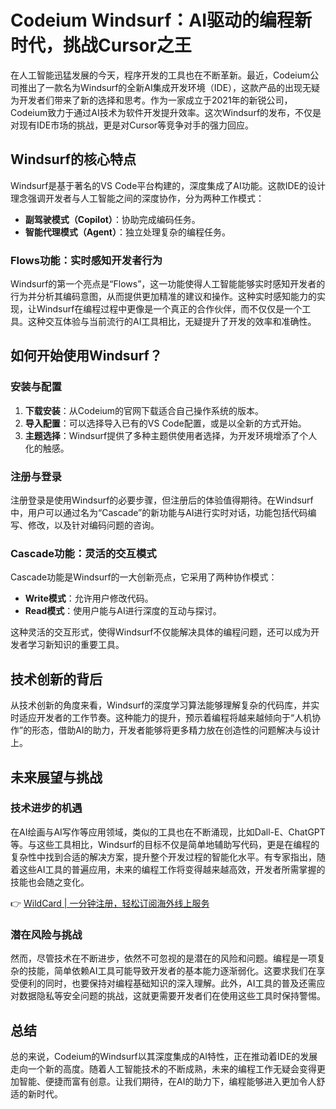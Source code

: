 # Codeium Windsurf：AI驱动的编程新时代，挑战Cursor之王

在人工智能迅猛发展的今天，程序开发的工具也在不断革新。最近，Codeium公司推出了一款名为Windsurf的全新AI集成开发环境（IDE），这款产品的出现无疑为开发者们带来了新的选择和思考。作为一家成立于2021年的新锐公司，Codeium致力于通过AI技术为软件开发提升效率。这次Windsurf的发布，不仅是对现有IDE市场的挑战，更是对Cursor等竞争对手的强力回应。

## Windsurf的核心特点

Windsurf是基于著名的VS Code平台构建的，深度集成了AI功能。这款IDE的设计理念强调开发者与人工智能之间的深度协作，分为两种工作模式：

- **副驾驶模式（Copilot）**：协助完成编码任务。
- **智能代理模式（Agent）**：独立处理复杂的编程任务。

### Flows功能：实时感知开发者行为

Windsurf的第一个亮点是“Flows”，这一功能使得人工智能能够实时感知开发者的行为并分析其编码意图，从而提供更加精准的建议和操作。这种实时感知能力的实现，让Windsurf在编程过程中更像是一个真正的合作伙伴，而不仅仅是一个工具。这种交互体验与当前流行的AI工具相比，无疑提升了开发的效率和准确性。

## 如何开始使用Windsurf？

### 安装与配置

1. **下载安装**：从Codeium的官网下载适合自己操作系统的版本。
2. **导入配置**：可以选择导入已有的VS Code配置，或是以全新的方式开始。
3. **主题选择**：Windsurf提供了多种主题供使用者选择，为开发环境增添了个人化的触感。

### 注册与登录

注册登录是使用Windsurf的必要步骤，但注册后的体验值得期待。在Windsurf中，用户可以通过名为“Cascade”的新功能与AI进行实时对话，功能包括代码编写、修改，以及针对编码问题的咨询。

### Cascade功能：灵活的交互模式

Cascade功能是Windsurf的一大创新亮点，它采用了两种协作模式：

- **Write模式**：允许用户修改代码。
- **Read模式**：使用户能与AI进行深度的互动与探讨。

这种灵活的交互形式，使得Windsurf不仅能解决具体的编程问题，还可以成为开发者学习新知识的重要工具。

## 技术创新的背后

从技术创新的角度来看，Windsurf的深度学习算法能够理解复杂的代码库，并实时适应开发者的工作节奏。这种能力的提升，预示着编程将越来越倾向于“人机协作”的形态，借助AI的助力，开发者能够将更多精力放在创造性的问题解决与设计上。

## 未来展望与挑战

### 技术进步的机遇

在AI绘画与AI写作等应用领域，类似的工具也在不断涌现，比如Dall-E、ChatGPT等。与这些工具相比，Windsurf的目标不仅是简单地辅助写代码，更是在编程的复杂性中找到合适的解决方案，提升整个开发过程的智能化水平。有专家指出，随着这些AI工具的普遍应用，未来的编程工作将变得越来越高效，开发者所需掌握的技能也会随之变化。

👉 [WildCard | 一分钟注册，轻松订阅海外线上服务](https://bbtdd.com/WildCard)

### 潜在风险与挑战

然而，尽管技术在不断进步，依然不可忽视的是潜在的风险和问题。编程是一项复杂的技能，简单依赖AI工具可能导致开发者的基本能力逐渐弱化。这要求我们在享受便利的同时，也要保持对编程基础知识的深入理解。此外，AI工具的普及还需应对数据隐私等安全问题的挑战，这就更需要开发者们在使用这些工具时保持警惕。

## 总结

总的来说，Codeium的Windsurf以其深度集成的AI特性，正在推动着IDE的发展走向一个新的高度。随着人工智能技术的不断成熟，未来的编程工作无疑会变得更加智能、便捷而富有创意。让我们期待，在AI的助力下，编程能够进入更加令人舒适的新时代。